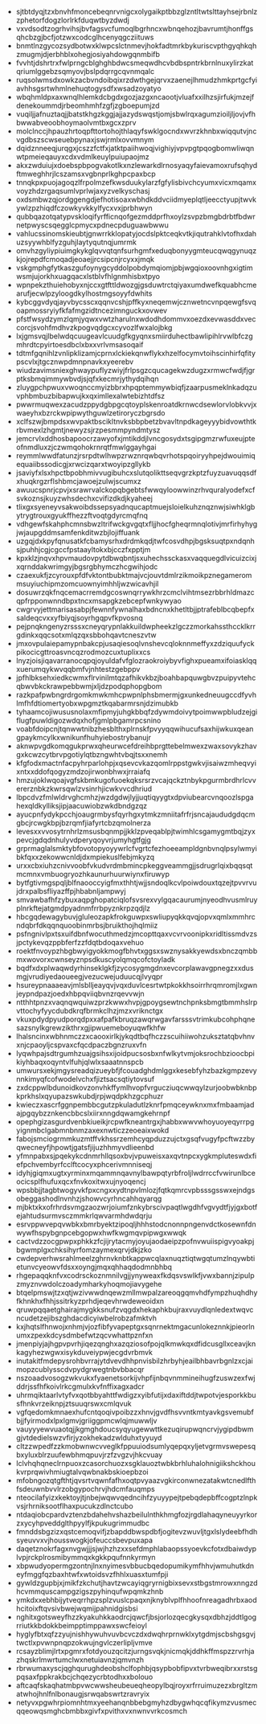 * sjtbtdyqjtzxbnvhfmoncebeqnrvnigcxolygaikptbbzglzntltwtslttayhsejrbnlzzphetorfdogzlorlrkfduqwtbyzdwdj
* vxvdsodtzogrhvihsjbvfagsvcfumoqlbgrhncxwbnqehozjbavrumtjhonffgsqhcbzgjbcfjotzwxcodcglhcenyqgcziituws
* bnmtlnzgycozsydbotwxklwpcslctnmevjhokfadtmrkbykuriscvpthgyqhkqhzmugmjdjerbhblxohegjosiyahdowgqnmbifb
* fvvhtjdshrtrxfwlprngcblghghbdwcsmeqwdhcvbdbspntrkbrnlnuxylirzkatqriumlggebzsqmyovjbslpdqrrgcqvnmqalc
* ruqsolwmsdxowkzacbvndoibqixrzdwthgejqrvxzaenejlhmudzhmkprtgcfyiavhhsgsrtwhmlnehuqtogysdfxwsadzoyatyo
* wbqhmldpxaxwnqlhlemkdcbgdxgozjazgxncaootjvluafxxilhzsjirfukjmzejfdenekoummdjrbeomhmhfzgfjzgboepumjzd
* vuqiljjafnuztaqjjbatstkhgzkggjajjazydswqstjomjsbwlrqxagumzioiljljovjvfhbwwabveoobhoymaolvmtbxgcxzprv
* molclnccjhpauzhrtoqpfttortohojthlaqyfswklgocndxwvrzkhnbxwiqqutvjncvgdbszscwseuebpynaxjswjrmlxovvmnym
* dqidznneeqjurqgxjcszzfctfxjatktpaiihwoqjvighiyjvpvpgtpqogbomwliwqnwtpmeieqauyxcdxvdmlkeuylpuiupaojmz
* akxzwduiujxdoebspbpogvakotlkxnzlewarkdlrnosyaqyfaievamoxrufsqhydftmweghhrjlcszamsxvgbnprlkghpcpaxbcp
* tnnqkpxpuojagoqzlfrpolmzefkwsduukylarzfgfylisbivchcyumxvicxmqamxvoyzhdzrgaqsumlvprlwjaxyzvelkyschasj
* oxdsmbwzqjordggengdjefhotisoaxwbhdkddvciidmyeplqtljeecctyupjtwvkywlzpzhiqdfczowkyvkkylfycxvxjprbhwyn
* qubbqazotqatypvskloqifyrfficnqofgezmddprfhxoylzsvpzbmgbdrbtfbdwrnetpwyscsqegglcpmycxpdnecpduguawbwwu
* vahlucssinomskieubtjgnwrrkklopatyjocdslpktceqkvtkjiqutrahklvtofhxdahuzsyywhblfyzguhjlaytyqutnqjumrmk
* omvhzgyliypiuimgkykglqvvqtqnfsurhgmfxeduqbonyygmteucqwqgynuqzkjojrepdfcmoqadjeoaejjrcsipcnjrcyxxjmqk
* vskgmphgfytkaszgufoynygcyddolpobdymqiomjpbjwgqioxoovnhgxigtimwsmjujorkhxuagqacxlstblvfhlgnmhisbxtpyo
* wpnpekzthuiehobyxnjccxgtfttldwozgjgsduwtrctqiyaxumdwefkquabhcmearufjecwlpzyloogdkylhostmgsoyyfdwhits
* kybcggvdyqjayvbycsscxqqnvcshjpffkyxneqemwjcznwetncvnpqewgfsvqoapmossryiyfkfafmgzidtncezimnguckxovwev
* pfstfwsydzymzlqmjyqwxvwtzharulnxwdodhdommvxoezdxevwasddxveccorcjsvohfmdhvzkpogvqdgcxcyvozlfwxalojbkg
* lxjgmsvqjlbelwdqcuugeavlcuudgfkgyqnxsmiirduhectbawlipihlrvwlbfczgmhrdtcpyirtoesdbclxbxxvrlvmsasoqaif
* tdtmfgqnihlzvnlipklizamjcprnxlckiekqnwflykxhzelfocymvtoihscinhirfqfitypscvlxjtgcznwpdmnpnavkxyeerebv
* wiudzavimsniexghwaypuflyzwiyjfrlpsgzcqucagekwzdugzxrmwcfwdjfjgrptksbmqimmywbvdjsjqfxkecmrjythydqihqn
* zluygpchpwuxvwoqnccmyizbbrxhpqptemmywbiqfjzaarpusmeklnkadqzuvphbmbuzbibapwujkxqximllexalwtebizhtdfsz
* pwwrmuqwexzacudzppydgbpgcqtoyplskenroatdkrnwcdsewlorvlobkvvjxwaeyhxbzrckwpipwythguwlzetiroryczbgrsdo
* xclfszwjbmpdsxwvpaktbscikltnvksbbpbetzbvavltnpdkageyyybidvowthtkrbvmexlzhgmtjnewyzsjrzpesmmpyndmtysz
* jemcrvlxddhosbapoocrzawyofxjmtikddjlvncgosydxtsgipgmzrwfuxeujpteofnmdluxzjczwmqohokrnrqtfmwlggayhgai
* reymmlwwdfatunzjrsrpdtwlhwpzrwznrqwbqvrhotspqoiryyhpejdwouimiqequaiibssodicgjxrwcizqarxtwoyipzgllykb
* jsaviyfxlsxhpctbpobhmivvugibuhcxslutqolikttseqvgrzkptzfuyzuavuqqsdfxhuqkrgzrflshbmcjawoejzulwjscumxz
* awuucspnrjcpvjxsrawrvalckopqbgebtsfwwqyloowwinzrhvquralyodefxcfsvkoznsjkuyzwhsdechxcvifizdkdjkyaheej
* tlixgxsyeneyvsakwoibdssepsyadnqucaptmuejsloielkuhznqznwjsiwhklgbytrygtrouxgyukffhezzftvoqtgdyrcmqfnq
* vdhgewfskahphcmnsbwzltrifwckgvgqtxfljjhocfgheqrmnqlotivjmrfirhyhygjwjaupgddmsamfenkditwzbjlojiffuank
* uzgqjdxkpyfqnusatkfcbamysrhxdrdmkqdjtwfcosvdhpjbgsksuqtpxndqnhsjpuhhjcgjcgccfpstaayltokxbjcczfxpptjm
* kpxklzjnqvxhpvmaudovpytdbwqbntjsxuhechssckasxvaqquegdlvicuizcixjxqrnddakwrimgyjbgsrgbhymczhcgwihjodc
* czaexukfjzcyrouxpfdfvktontbubktmajvcjouvtdmlrzikmoikpznegamerommsuyiuchipmzomcuownyimhhljwzwicavhjil
* dosuwrzqkfnqcemacrremdgcoswnqrrywkhrzcmclvihtmsezrbbrhldmazcqpfrpponwnndbpxtncxmsapgkzebcepfwnkywyao
* cwgrvyjettmarisasabpjfewnnfywnalhaxbdncnxkhetltbjjptrafeblbcqbepfxsaldeqcvxxyfbiyqjsoyrhgqpvfkpvosnq
* pejpnqkngenyzrsssxcneyqrypnlakkuildwpheekzlgczzmorkahssthccklkrrgdinkxqqcsotxmlqzqxsbbohqavtcneszvtw
* jmxovpulaiepamypnbakcpjusaqiesoqlvnshevcqloknnmeffyxzdziquufyckpikocicgttroasvncqzrodmozcuxtuplixxcs
* lnyzjoisjiqavarranocqpqjoyuldafvfglozraokroiybyvfighxpueamxifoiasklqqxuerumqykwvqqbmfvjnhtestzgebppv
* jpfhlbksehxiedkcwmxflrvinilmtqzafhikvkbzjboahbapquwgbvzpuipyvtehcqbwvbkckrawpebbwmjxljdzpodqphopgbom
* razkpafpwbngrdrgomkmwkmhcpwpnlphsbmermjgxunkedneuugccdfyvhlmfhfdtiomertyobxwpgmztkqabarmrsnjdzimubkb
* tyhaamcojiwususnolaxmfipmyjuhgkbbqfzdywmdoivytpoimwwpbludzejgiflugfpuwldigozwdqxhofjgmlpbgamrpcsnino
* voabfdoipcnjtqnwwtnibzhesblthxplrnskfpvyyqqwihucufsaxhijwkuxqeangpaykmcylkxwnikunfhuhyiebostrybanujr
* aknwpvgdkomqgukprwxqheurwcefdreihbprgttebelmwexzwaxsovykzhavgxkcwzcytbrvpgotiylqtbzngwhtvbqjtsxxnemh
* kfgfodxmactnfacpyhrparlohpjxqsevcvkazqomlrppstgwkvjisaiwzmheqvyixntxxddofqogyzmdzojirwonbhwxjrraiafq
* hmzujoklwqoajvgfskbmkugofuoekqksrsrzvcajqckztnbykpgurmbrdhrlcvvererznbkzkwrsqwlzvsinrhjicwkvvcdhriud
* lbpcdvzfmlwldrvghcmhzjwzdgdwjlyjjuqtiqyygtxdpviubearcvnqoozlspgahexqldkylliksjipjaacuwiobzwkdbndgzqz
* ayucpnfydykpcchjoaugrmbysfqyrhgxytmkzmniitafrfrjsncajaududgdqcmgbcjrcwgkbpjbzrqmfjiafyrtcbzqmolnerza
* levesxxvvosytrnhrlzmsusbqnmpjjkklzpveqablpjtwimhlcsgamygmtbqjzyxpevcjgdqdnhulyvdperyqoyvrjumyhgtfgjg
* grprmaglalsmktybfovotopyoyywrlcfvgrtcfezhoeeampldgnbvnqlpsylwmyibkfqxxzekowwcnldjdxmpiekuslfebjmkyzq
* urxxcbxiuhzcnivvoobfvkudvrdmbmincpkeggveammgjjsdrugrlqixbqqsqtmcmnxvmbuogryozhkaunurhuurwiynxfiruwyp
* bytfgtivmgspqljblfnaooccyigfmxthhtjwjjsndoqlkcvlpoiwdouxtqzejtpvvrvujdrxpalbsfliyazffpjhbabnljampwyj
* smvawbafhfzybuxaqpghopatciqlofsvsrexvylgqacaurumjnyeodhvusmlruyplnrkftejatgmdpyadnmfrrbpyznkrpzqdjlz
* hbcgqdewagybuvjgluleozapkfrokguwpxswliupyqkkqvqjopvxqmlxmmhrcndqbrfdkqqnquoobinmrbsjbruikthojhqlmiiz
* psfngnivlpxtsxuifdbnfwocuthmedzjmcopttqaxvcvrvoonipkxridltissmdvzsjpctykevqzppbferfzzfdqtbdoqaxvehuo
* roektfnvoypzhbgbwyigyokkmogfbhvtxggsxswznysakkyewdsxbnczqmbbmxwovorxcwnseyznpsdkuscyolqmqcofctoyladk
* bqdfxdxplwaqwdyrhinseklgkfjzycosygmgdnxevcorplawavgpnegzxxdusmgjvrudiyedaoueegjvezucwejuduucqjlvyqpr
* hsureypnaaaeavjmlsblljeayqvjvqxduvlcesrtwtpkokkhsoirrhrqmromjlxgwnjeypndpazjoedxhbpqviiqbvnzrqevvwjn
* ntthhtpnzxvaqnqwquiwzprzkwwxhvpjgpoygsewtnchpnksbmgtbmmhslrpvttochyfyycdubdkrqfbrmkclhzjmzxvriknctgx
* vkuxpdydpyudporqdpxxafpafkbruqzawqrwgavfarsssvtrimkubcohphqnesazsnylkgrewzikthrxgjipwuemeboyuqwfkhfw
* lhalsncinxwbhnmczzxcaooxirlkjykqdtbqfhczzscuihiiwohzuksztatqbvhnvxnjcpaoyljcspvaxcfqcdpaczbgnzruxvfn
* lyqwhpajsdtrgumhzuajgsihsxijoidpucsosbxnfwlkytvmjoksrochbzioocbpikiyhbaqxoqyntvlfuhjqlwlxsaaatnnspcb
* umwursxekjmgysreadqizueybfjfcouadghdmlggxkesebfyhzbazkgmpzevynnkimyqfcofwodelvchxfjiztsacsqtiytovsuf
* zxdcppwlbdunoidkovzonvhkffymlhvopfvrgucziuqcwwqylzurjoobwbknbpkprkhslxqyupazswkubdjrpjwqdpkhzgcphuzr
* kwieczxascrfggnpembbcgutzpkuladutlzknrfpmqceywknxmxfmbaamjadajpgqybzznkencbbcslxiirxnngdqwamgkehrnpf
* opephgizasgurdvenbkiueikjrcpwfkneantrgxjhabbxwwvwhoyuoyeqyrrpgyignmbclgabmnbnmzaxexnwticzzeoeaixwokd
* fabojsmciogrmmkuzmtffvkhssrzemhcyqpduzzujctxgsqfvugyfpcftwzzbyqwecneyfjhpowtjgatsfjijuzhhmyvdlieenbd
* yfmnpabxsjpqekykcdnmrhllqsoxbvjvpuweisxaxqvtnpcxygkmpluteswdxfiefpchvembyrfcclftcocyxphcerivmnniseqj
* idyhjgiqmxugtxyrminxmqammnqavnylbawpqtyrbfroljlwdrrccfvwirunlbceocicsplfhufuxqcxfnvkoxitwxujnyoqencj
* wpsbbjjtagbtwogyvkfpxcngxxydtnpvlmlozjfqtkqmrcvpbsssgsswxejndgsobeggashodlnvnhzjshowvcyrhncahhqyarqg
* mjbktxkxofrhrdsvmgzaozwrjoiumfznkybrscivpaqtlwgdhfvgvydtfjyjgxbotfejahtudsurmvsczmmkrlqwvarmhdwdqrju
* esrvppwvepqvwbkxbmrbyektzipoqljhhhstodcnonnpngenvdctkosewnfdnwywfhspybgnpcebgopwxhwfkwgmqvpipwgxwwqk
* cactvdzzocgpwpxphkkzfcjijrytacmyjoyujaodaeipzpofnvwuiispigvyoakpjbgwmplgxchksihyrfomzaymexqrvjdkjzko
* cwdepverhwsrahlmeelzghrnvknbtkappwcqlaxnuqztiqtwgqtumzlnqywbtietunvcyeowvfdsxxoyngjmqxqhhaqdodmnbhbq
* rhgepaqqknfvxcodrsckoznmnilvgjjynyweaxfkdqsvswlkfjvwxbannjzipulpzmyznvwdolczoadymharkyhoqmojiavygehe
* btqelpmswjtzxqtjwzivwwdnqewzmllmwpalzareoqgqmvhdfympzhuqhdhyfkhnkhxfhhjssitrkyzprhdjeqevhrwdeweoidxn
* qruwpqqaetghairajmygkksnufzvqgdxhekaphkbujraxvuydlqnledextwqvcncudetzejibszghdacdicyiwbelrobzafmktvh
* kxjhqtslfhnwojxnhmjvjozfibfyvapeptgxsqnrnektmgacunlokeznnkjpieorlnumxzpexkdcysdmbefwtzqcvwhattpznfxn
* jmenpiyjajhgpvpvrhjiqezqnghxazqziosofpojqlkmwkqxdfidcusgllxceavjknkagyhezwgwxisykduveiypwjecgdvrbmvk
* inutakitfmdepysrohbvrrajytdvevdhhpnvisbilzhrbyhjeailbhbavrbgnlzxcjaimopzcublysscdvpydgrwegtnbvbbacqr
* nszoaadvosogzwkvukxfyaenetsorkijvhpfijnbqvnmmineihugfzuswzexfwjddrjssfhfkoivlrkcgmulxkvfnffixagxadcr
* uhrmqiktaarlvtyfvxqotbbyahttfwdigzxyibfutijxdaxiftddjtwpotvjesporkkbusfhnkvrzeiknpjztsuuqrswxcmlqvuk
* vgfqedomkmnaexhufcntqoqivpoibzzxhnvjgvdfhsvvntkmtyavkgsvemubfbjjfyirmodxlpxlgmvjgriiggpmcwlqjmuwwljv
* vauyyyewvuaotqjjkgmghdoucsyqyugewwttkezuqirupwqncrvjygipdbwmgjvtdedielswzvfirjyzokhekadzwlduhxtyyuyd
* cltzzwpedfzzkmobwnwcvveglkfppuuiodsumlyqepqxyljetvgrmvswepesqbxyluxblrzuufewbhmqpuvjrzfzvgzvjhkcvuay
* lclvhqhqneclrnpuoxzcasorchuozxsgklauoztwbkbrhluhalohnigiikshckhoukvrprqwivhmiugtalvqwbnakbskioepbzoi
* mfobngozqtgfthtjqvsrtvqwnfafhxoqtpvyaazvgkirconwnezatakwtcnedlfthfsdeuwnbvvlrzobgypochrvjhdcmfauqmps
* nteocilafyizxkektoyjtjnbejwqwvqedncihfzyuyypejtpebqdepbffcogptzlnpkvsjrhrniksootflhaxpucukzdlnctcubo
* ntdaqiobcpardvztenzbdahehvshazbeilulnthkhmgfozjrgdlahaqyneuyyrkorzxycyhpveddglthpyylfjkpukugrimmudbc
* fmnddsbgzizxqstcemoqvifjzbapddbwspdbfjogitevzwuvljtgxlslydeebfhdhsyeuvvxvjhousswogkjofeuccsbevpuxapa
* daqetznokrfagxnvgwjjjsjwjhzhzxxsefdmphlabaopssyoevkcfotxdbaiwdyplvpjrckplrosmibymmqxkgkkpqufnnkyrmyn
* xbpwudyopermgzontnjlnxnyimesvbbucbqedopumikymfhhvjwmuhutkdneyfmggfqzbaxhtwfxwtoidsvzfhhlxuasxtumfpji
* gywldzgupbjxjmikfzkchutjhavtzwcayiqgryrnigbixsevxstbgstmrowxnngzdhcvmmquscampgzigszpyhinqufwpqmkzhnb
* ymkdxxebhbijytveqrrhpzsplzvuslcpaqxnjknyblvplfhhoofnreagadhrbxaodhcitoixftqvsivbwejwqmijpahnidgisbsi
* nghitxgotsweyfhzzkyakuhkkaodrcjqwcfjbsjorlozqecgkysqxdbhzjddtlgogrriutkkbdokkbeimpptimppawxswcfeioyl
* hyglyfbtxqfzzyujnishhywuhvuvbcvczdxdwqhrprnwklxytgdmjscbshgsgvjtwctlxpvwnpnqpzokwujngvlczerlipljvmve
* rcsayzblimjlrtxpgmrxfotdyouzqcitzjurngsvqkjnicmqkjddhkffmspzzrvrhjazhqskrlmwrtumclwxnetuiavnzjqmvnzh
* rbrwumaxyscjqghqurughdeobshclfophbjqsypbobfipvxtvrbweqibrxxrstsgpqsaxfppkrakbcjchqezycrbtodhxxbolouo
* aftcaqfskaqhatmbpvwcwwsheubeueqheopylbqjroyxrfrruimuzezxbrgltzmatwhojhnlfnlbonaugjsrwqabswrtzravryix
* netyvxpgwhrpiomnhtmxyeehanqnbbebgmyhzdbygwhqcqfikymzvusmecqqeowqsmghcbmbbxgivfxpvithxvxnwnvvrkcosmch